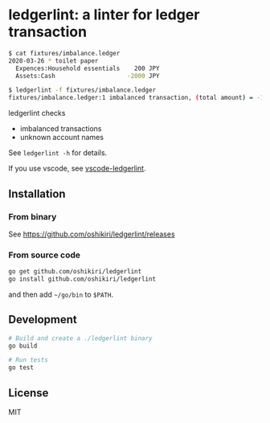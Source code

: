 ledgerlint: a linter for ledger transaction
=====

```sh
$ cat fixtures/imbalance.ledger
2020-03-26 * toilet paper
  Expences:Household essentials    200 JPY
  Assets:Cash                    -2000 JPY

$ ledgerlint -f fixtures/imbalance.ledger
fixtures/imbalance.ledger:1 imbalanced transaction, (total amount) = -1800 JPY
```

ledgerlint checks

- imbalanced transactions
- unknown account names

See `ledgerlint -h` for details.

If you use vscode, see [vscode-ledgerlint].

[vscode-ledgerlint]: https://github.com/oshikiri/vscode-ledgerlint

## Installation
### From binary

See <https://github.com/oshikiri/ledgerlint/releases>

### From source code

```sh
go get github.com/oshikiri/ledgerlint
go install github.com/oshikiri/ledgerlint
```

and then add `~/go/bin` to `$PATH`.

## Development
```sh
# Build and create a ./ledgerlint binary
go build

# Run tests
go test
```

## License

MIT
